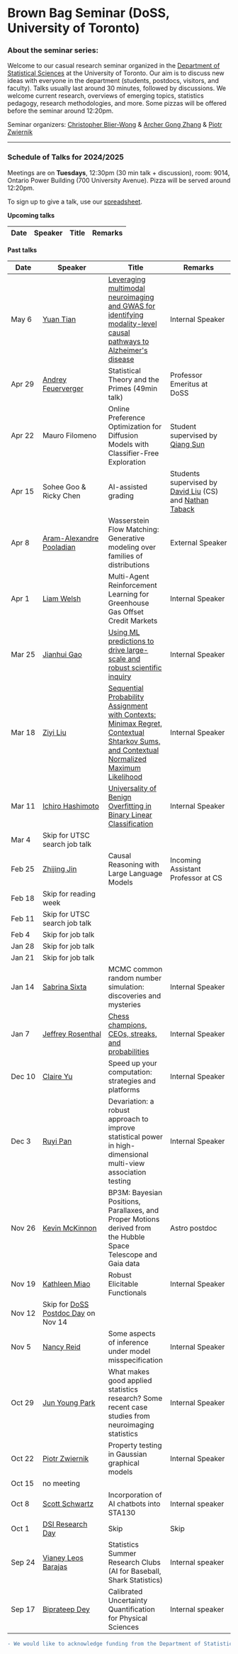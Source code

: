 # Brown Bag Seminar (DoSS, University of Toronto)


### About the seminar series:

Welcome to our casual research seminar organized in the [Department of Statistical Sciences](https://www.statistics.utoronto.ca) at the University of Toronto. Our aim is to discuss new ideas with everyone in the department (students, postdocs, visitors, and faculty). Talks usually last around 30 minutes, followed by discussions. We welcome current research, overviews of emerging topics, statistics pedagogy, research methodologies, and more. Some pizzas will be offered before the seminar around 12:20pm. 

Seminar organizers: [Christopher Blier-Wong](https://austindavidbrown.github.io) & [Archer Gong Zhang](https://gozhang.github.io) & [Piotr Zwiernik](https://pzwiernik.github.io/) 

***


### Schedule of Talks for 2024/2025

Meetings are on **Tuesdays**, 12:30pm (30 min talk + discussion), room: 9014, Ontario Power Building (700 University Avenue).
Pizza will be served around 12:20pm.

To sign up to give a talk, use our [spreadsheet](https://docs.google.com/spreadsheets/d/1jehHvf0QCG2Udc-gZsMIl6pLYsxyoAYFPcnJWDQhCUY/edit#gid=0).

**Upcoming talks**

| Date | Speaker | Title | Remarks |
|-|-|-|-|


**Past talks**

| Date | Speaker | Title | Remarks |
|-|-|-|-|
| May&#160;6 | [Yuan Tian](https://www.statistics.utoronto.ca/people/directories/graduate-students/yuan-tian) | [Leveraging multimodal neuroimaging and GWAS for identifying modality-level causal pathways to Alzheimer's disease](https://www.medrxiv.org/content/10.1101/2025.02.27.25322897v1.full) | Internal&#160;Speaker |
| Apr&#160;29 | [Andrey Feuerverger](https://utstat.toronto.edu/andrey/) | Statistical Theory and the Primes (49min talk) | Professor Emeritus at DoSS |
| Apr&#160;22 | Mauro Filomeno | Online Preference Optimization for Diffusion Models with Classifier-Free Exploration | Student supervised by [Qiang Sun](https://sites.google.com/view/qsun/home) |
| Apr&#160;15 | Sohee Goo & Ricky Chen | AI-assisted grading | Students supervised by [David Liu](https://www.cs.toronto.edu/~david/) (CS) and [Nathan Taback](https://utstat.toronto.edu/nathan/) |
| Apr&#160;8 | [Aram-Alexandre Pooladian](https://arampooladian.com/) | Wasserstein Flow Matching: Generative modeling over families of distributions | External&#160;Speaker |
| Apr&#160;1 | [Liam&#160;Welsh](https://www.statistics.utoronto.ca/people/directories/graduate-students/liam-welsh) | Multi-Agent Reinforcement Learning for Greenhouse Gas Offset Credit Markets | Internal&#160;Speaker |
| Mar&#160;25 | [Jianhui&#160;Gao](https://sites.google.com/view/jianhuigao) | [Using ML predictions to drive large-scale and robust scientific inquiry](https://arxiv.org/abs/2411.19908) | Internal&#160;Speaker |
| Mar&#160;18 | [Ziyi&#160;Liu](https://www.statistics.utoronto.ca/people/directories/graduate-students/ziyi-liu) | [Sequential Probability Assignment with Contexts: Minimax Regret, Contextual Shtarkov Sums, and Contextual Normalized Maximum Likelihood](https://arxiv.org/abs/2410.03849) | Internal&#160;Speaker |
| Mar&#160;11 | [Ichiro&#160;Hashimoto](https://ichiro-h.github.io/) | [Universality of Benign Overfitting in Binary Linear Classification](https://arxiv.org/abs/2501.10538) | Internal&#160;Speaker |
| Mar&#160;4 | Skip for UTSC search job talk | | |
| Feb&#160;25 | [Zhijing&#160;Jin](https://zhijing-jin.com/fantasy/about/) | Causal Reasoning with Large Language Models | Incoming Assistant Professor at CS |
| Feb&#160;18 | Skip for reading week | | |
| Feb&#160;11 | Skip for UTSC search job talk | | |
| Feb&#160;4 | Skip for job talk | | |
| Jan&#160;28 | Skip for job talk | | |
| Jan&#160;21 | Skip for job talk | | |
| Jan&#160;14 | [Sabrina&#160;Sixta](https://www.utstat.utoronto.ca/~sabrina/) | MCMC common random number simulation: discoveries and mysteries | Internal&#160;Speaker |
| Jan&#160;7 | [Jeffrey&#160;Rosenthal](https://probability.ca/jeff/) | [Chess champions, CEOs, streaks, and probabilities](https://probability.ca/jeff/ftpdir/chessstreakpaper.pdf) | Internal&#160;Speaker |
| Dec&#160;10 | [Claire&#160;Yu](https://www.statistics.utoronto.ca/people/directories/staff/claire-x-yu) | Speed up your computation: strategies and platforms | Internal&#160;Speaker |
| Dec&#160;3 | [Ruyi&#160;Pan](https://www.statistics.utoronto.ca/people/directories/graduate-students/ruyi-pan) | Devariation: a robust approach to improve statistical power in high-dimensional multi-view association testing | Internal&#160;Speaker |
| Nov&#160;26 | [Kevin&#160;McKinnon](https://www.astro.utoronto.ca/contact/directory-all-a-z/name/kevin-mckinnon/) | BP3M: Bayesian Positions, Parallaxes, and Proper Motions derived from the Hubble Space Telescope and Gaia data | Astro postdoc |
| Nov&#160;19 | [Kathleen&#160;Miao](https://www.kathleenmiao.ca/) | Robust Elicitable Functionals | Internal&#160;Speaker |
| Nov&#160;12 | Skip for [DoSS Postdoc Day](https://www.statistics.utoronto.ca/events/postdoctoral-fellow-day) on Nov 14| | |
| Nov&#160;5 | [Nancy&#160;Reid](https://www.utstat.utoronto.ca/reid/) | Some aspects of inference under model misspecification | Internal&#160;Speaker |
| Oct&#160;29 | [Jun&#160;Young&#160;Park](https://junjypark.github.io) | What makes good applied statistics research? Some recent case studies from neuroimaging statistics  | Internal&#160;Speaker |
| Oct&#160;22 | [Piotr&#160;Zwiernik](https://pzwiernik.github.io) | Property testing in Gaussian graphical models  | Internal&#160;Speaker |
| Oct 15 | no meeting |   |  |
| Oct 8 | [Scott Schwartz](https://www.statistics.utoronto.ca/people/directories/all-faculty/scott-schwartz) |  Incorporation of AI chatbots into STA130 | Internal speaker |
| Oct 1 | [DSI Research Day](https://datasciences.utoronto.ca/research_day_2024/) | Skip | Skip |
| Sep 24 | [Vianey Leos Barajas](https://www.vleosbarajas.com/) | Statistics Summer Research Clubs (AI for Baseball, Shark Statistics) | Internal speaker |
| Sep 17 | [Biprateep Dey](https://biprateep.de/) | Calibrated Uncertainty Quantification for Physical Sciences | Internal speaker |



```diff
- We would like to acknowledge funding from the Department of Statistical Sciences. 
```

